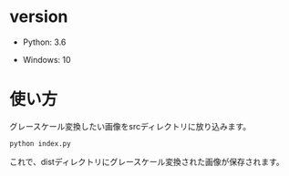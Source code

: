 # version

- Python: 3.6

- Windows: 10

# 使い方

グレースケール変換したい画像をsrcディレクトリに放り込みます。

```
python index.py
```

これで、distディレクトリにグレースケール変換された画像が保存されます。